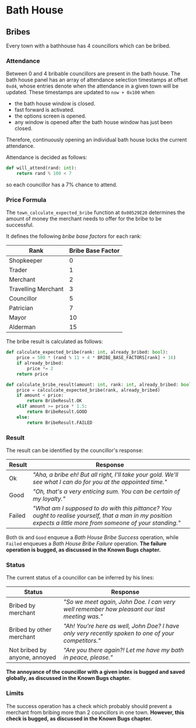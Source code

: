 # Bath House

## Bribes
Every town with a bathhouse has 4 councillors which can be bribed.

### Attendance
Between 0 and 4 bribable councillors are present in the bath house.
The bath house panel has an array of attendance selection timestamps at offset `0xd4`, whose entries denote when the attendance in a given town will be updated.
These timestamps are updated to `now + 0x100` when
- the bath house window is closed.
- fast forward is activated.
- the options screen is opened.
- any window is opened after the bath house window has just been closed.

Therefore, continuously opening an individual bath house locks the current attendance.

Attendance is decided as follows:
```python
def will_attend(rand: int):
    return rand % 100 < 7
```
so each councillor has a 7% chance to attend.

### Price Formula
The `town_calculate_expected_bribe` function at `0x00529E20` determines the amount of money the merchant needs to offer for the bribe to be successful.

It defines the following *bribe base factors* for each rank:

|Rank|Bribe Base Factor|
|-|-|
|Shopkeeper|0|
|Trader|1|
|Merchant|2|
|Travelling Merchant|3|
|Councillor|5|
|Patrician|7|
|Mayor|10|
|Alderman|15|

The bribe result is calculated as follows:
```python
def calculate_expected_bribe(rank: int, already_bribed: bool):
    price = 500 * (rand % 11 + 4 * BRIBE_BASE_FACTORS[rank] + 16)
    if already_bribed:
        price *= 2
    return price

def calculate_bribe_result(amount: int, rank: int, already_bribed: bool):
    price = calculcate_expected_bribe(rank, already_bribed)
    if amount < price:
        return BribeResult.OK
    elif amount >= price * 1.5:
        return BribeResult.GOOD
    else:
        return BribeResult.FAILED
```

### Result
The result can be identified by the councillor's response:

|Result|Response|
|-|-|
|Ok|*"Aha, a bribe eh! But all right, I'll take your gold. We'll see what I can do for you at the appointed time."*|
|Good|*"Oh, that's a very enticing sum. You can be certain of my loyalty."*|
|Failed|*"What am I supposed to do with this pittance? You ought to realise yourself, that a man in my position expects a little more from someone of your standing."*|

Both `Ok` and `Good` enqueue a *Bath House Bribe Success* operation, while `Failed` enqueues a *Bath House Bribe Failure* operation.
**The failure operation is bugged, as discussed in the Known Bugs chapter.**

### Status
The current status of a councillor can be inferred by his lines:

|Status|Response|
|-|-|
|Bribed by merchant|*"So we meet again, John Doe. I can very well remember how pleasant our last meeting was."*|
|Bribed by other merchant|*"Ah! You're here as well, John Doe? I have only very recently spoken to one of your competitors."*|
|Not bribed by anyone, annoyed|*"Are you there again?! Let me have my bath in peace, please."*|

**The annoyance of the councillor with a given index is bugged and saved globally, as discussed in the Known Bugs chapter.**

### Limits
The success operation has a check which probably should prevent a merchant from bribing more than 2 councillors in one town.
**However, this check is bugged, as discussed in the Known Bugs chapter.**
